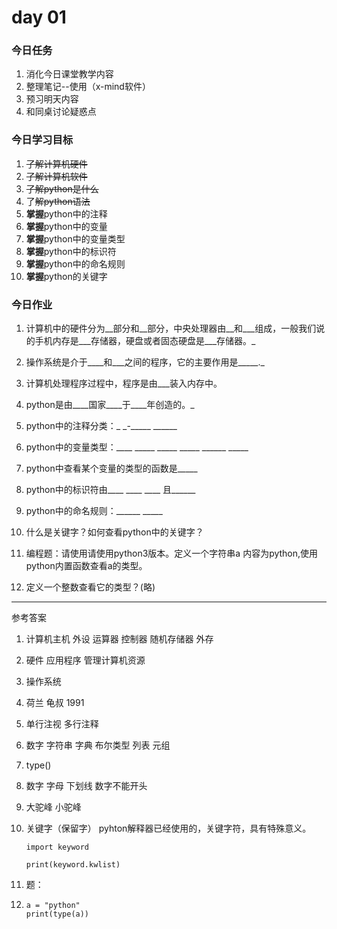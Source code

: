 # day 01

### 今日任务

1. 消化今日课堂教学内容
2. 整理笔记--使用（x-mind软件）
3. 预习明天内容
4. 和同桌讨论疑惑点

### 今日学习目标

1. ~~了解计算机硬件~~
2. ~~了解计算机软件~~
3. ~~了解python是什么~~
4. 了~~解python语法~~
5. **掌握**python中的注释
6. **掌握**python中的变量
7. **掌握**python中的变量类型
8. **掌握**python中的标识符
9. **掌握**python中的命名规则
10. **掌握**python的关键字

### 今日作业

1. 计算机中的硬件分为\__部分和\_\_部分，中央处理器由\_\_和\_\_\_组成，一般我们说的手机内存是\_\_\_存储器，硬盘或者固态硬盘是\_\_\_存储器。\_

2. 操作系统是介于\_\_\__和\_\_\_之间的程序，它的主要作用是\_\_\_\_\_.\_

3. 计算机处理程序过程中，程序是由\_\_\_装入内存中。

4. python是由\_\_\__国家\_\_\_\_于\_\_\_\_年创造的。\_

5. python中的注释分类：_ _-\_\_\_\_\_     \_\_\_\_\_\_

6. python中的变量类型：\_\_\_\_  \_\_\_\_\_  \_\_\_\_\_  \_\_\_\_\_  \_\_\_\_\_\_   \_\_\_\_\_

7. python中查看某个变量的类型的函数是\_\_\_\_\_

8. python中的标识符由\_\_\_\_ \_\_\_\_  \_\_\_\_   且\_\_\_\_\_\_

9. python中的命名规则：\_\_\_\_\_\_   \_\_\_\_\_

10. 什么是关键字？如何查看python中的关键字？

11. 编程题：请使用请使用python3版本。定义一个字符串a 内容为python,使用python内置函数查看a的类型。

12. 定义一个整数查看它的类型？\(略\)

---

参考答案

1. 计算机主机   外设   运算器  控制器  随机存储器    外存
2. 硬件  应用程序  管理计算机资源
3. 操作系统
4. 荷兰  龟叔  1991
5. 单行注视   多行注释  
6. 数字 字符串  字典  布尔类型  列表  元组 
7. type\(\)
8. 数字   字母  下划线  数字不能开头
9. 大驼峰   小驼峰
10. 关键字（保留字） pyhton解释器已经使用的，关键字符，具有特殊意义。

    `import keyword`

    `print(keyword.kwlist)`

11. 题：

12. ```
    a = "python"
    print(type(a))
    ```



